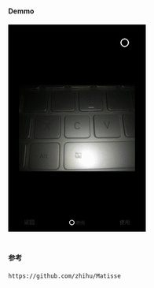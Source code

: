 #
#### Demmo

![image](https://github.com/153437803/FileSelector/blob/master/image20210204111721.gif )

#
#### 参考
```
https://github.com/zhihu/Matisse
```
